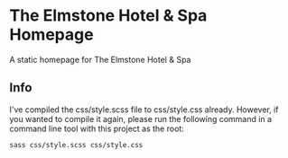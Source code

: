 # The Elmstone Hotel & Spa Homepage

A static homepage for The Elmstone Hotel & Spa

## Info

I've compiled the css/style.scss file to css/style.css already. However, if you wanted to compile it again, please run the following command in a command line tool with this project as the root:

```bash
sass css/style.scss css/style.css
```
